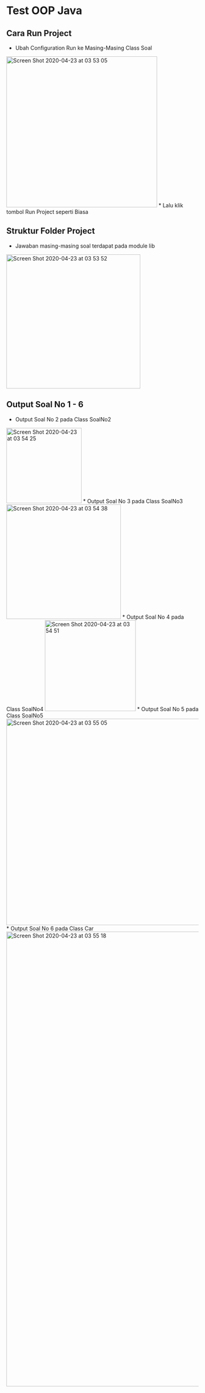# Test OOP Java

## Cara Run Project
* Ubah Configuration Run ke Masing-Masing Class Soal
<img width="395" alt="Screen Shot 2020-04-23 at 03 53 05" src="https://user-images.githubusercontent.com/31888923/80033628-4107e580-8517-11ea-9f9a-ff942be857ab.png">
* Lalu klik tombol Run Project seperti Biasa

## Struktur Folder Project
* Jawaban masing-masing soal terdapat pada module lib
<img width="351" alt="Screen Shot 2020-04-23 at 03 53 52" src="https://user-images.githubusercontent.com/31888923/80033991-d73c0b80-8517-11ea-9192-f4c6eaef4f72.png">

## Output Soal No 1 - 6
* Output Soal No 2 pada Class SoalNo2
<img width="197" alt="Screen Shot 2020-04-23 at 03 54 25" src="https://user-images.githubusercontent.com/31888923/80034089-05215000-8518-11ea-951e-5807642de086.png">
* Output Soal No 3 pada Class SoalNo3
<img width="300" alt="Screen Shot 2020-04-23 at 03 54 38" src="https://user-images.githubusercontent.com/31888923/80034176-3437c180-8518-11ea-8de6-1931a65292df.png">
* Output Soal No 4 pada Class SoalNo4
<img width="238" alt="Screen Shot 2020-04-23 at 03 54 51" src="https://user-images.githubusercontent.com/31888923/80034179-369a1b80-8518-11ea-8a9d-469e7d2ca1e0.png">
* Output Soal No 5 pada Class SoalNo5
<img width="540" alt="Screen Shot 2020-04-23 at 03 55 05" src="https://user-images.githubusercontent.com/31888923/80034300-6517f680-8518-11ea-9481-940dca96fdad.png">
* Output Soal No 6 pada Class Car
<img width="1190" alt="Screen Shot 2020-04-23 at 03 55 18" src="https://user-images.githubusercontent.com/31888923/80034307-677a5080-8518-11ea-83c4-0dedb4dd97da.png">
